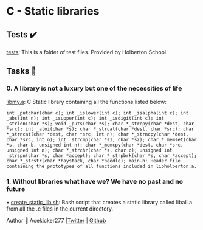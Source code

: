 # C - Static libraries

## Tests ✔️
[tests](https://github.com/Acekicker277/alx-low_level_programming/tree/main/0x09-static_libraries/tests): This is a folder of test files. Provided by Holberton School.

## Tasks 🧾


### 0. A library is not a luxury but one of the necessities of life
[libmy.a](): C Static library containing all the functions listed below:

`int _putchar(char c);
int _islower(int c);
int _isalpha(int c);
int _abs(int n);
int _isupper(int c);
int _isdigit(int c);
int _strlen(char *s);
void _puts(char *s);
char *_strcpy(char *dest, char *src);
int _atoi(char *s);
char *_strcat(char *dest, char *src);
char *_strncat(char *dest, char *src, int n);
char *_strncpy(char *dest, char *src, int n);
int _strcmp(char *s1, char *s2);
char *_memset(char *s, char b, unsigned int n);
char *_memcpy(char *dest, char *src, unsigned int n);
char *_strchr(char *s, char c);
unsigned int _strspn(char *s, char *accept);
char *_strpbrk(char *s, char *accept);
char *_strstr(char *haystack, char *needle);
main.h: Header file containing the prototypes of all functions included in libholberton.a.`

### 1. Without libraries what have we? We have no past and no future
• [create_static_lib.sh](https://github.com/Acekicker277/alx-low_level_programming/blob/main/0x09-static_libraries/create_static_lib.sh): Bash script that creates a static library called liball.a from all the .c files in the current directory.

Author 👤 
Acekicker277 |[Twitter](https://twitter.com/HaymoreAy?t=iI6aWw2a9dKoUss2BsZhJw&s=09) | [Github](https://github.com/Acekicker277)

